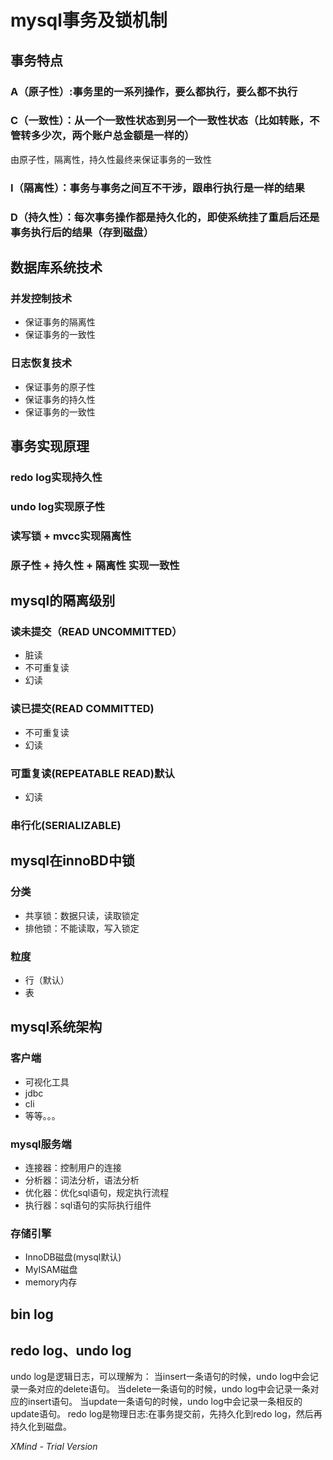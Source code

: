 # mysql事务及锁机制

## 事务特点

### A（原子性）:事务里的一系列操作，要么都执行，要么都不执行

### C（一致性）：从一个一致性状态到另一个一致性状态（比如转账，不管转多少次，两个账户总金额是一样的）

由原子性，隔离性，持久性最终来保证事务的一致性

### I（隔离性）：事务与事务之间互不干涉，跟串行执行是一样的结果

### D（持久性）：每次事务操作都是持久化的，即使系统挂了重启后还是事务执行后的结果（存到磁盘）

## 数据库系统技术

### 并发控制技术

- 保证事务的隔离性
- 保证事务的一致性

### 日志恢复技术

- 保证事务的原子性
- 保证事务的持久性
- 保证事务的一致性

## 事务实现原理

### redo log实现持久性

### undo log实现原子性

### 读写锁 + mvcc实现隔离性

### 原子性 + 持久性 + 隔离性 实现一致性

## mysql的隔离级别

### 读未提交（READ UNCOMMITTED）

- 脏读
- 不可重复读
- 幻读

### 读已提交(READ COMMITTED)

- 不可重复读
- 幻读

### 可重复读(REPEATABLE READ)默认

- 幻读

### 串行化(SERIALIZABLE)

## mysql在innoBD中锁

### 分类

- 共享锁：数据只读，读取锁定
- 排他锁：不能读取，写入锁定

### 粒度

- 行（默认）
- 表

## mysql系统架构

### 客户端

- 可视化工具
- jdbc
- cli
- 等等。。。

### mysql服务端

- 连接器：控制用户的连接
- 分析器：词法分析，语法分析
- 优化器：优化sql语句，规定执行流程
- 执行器：sql语句的实际执行组件

### 存储引擎

- InnoDB磁盘(mysql默认)
- MyISAM磁盘
- memory内存

## bin log

## redo log、undo log

undo log是逻辑日志，可以理解为：
当insert一条语句的时候，undo log中会记录一条对应的delete语句。
当delete一条语句的时候，undo log中会记录一条对应的insert语句。
当update一条语句的时候，undo log中会记录一条相反的update语句。
redo log是物理日志:在事务提交前，先持久化到redo log，然后再持久化到磁盘。

*XMind - Trial Version*
